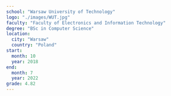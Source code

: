 ```yaml
---
school: "Warsaw University of Technology"
logo: "./images/WUT.jpg"
faculty: "Faculty of Electronics and Information Technology"
degree: "BSc in Computer Science"
location:
  city: "Warsaw"
  country: "Poland"
start:
  month: 10
  year: 2018
end:
  month: 7
  year: 2022
grade: 4.82
---
```

<!-- TODO: add info about thesis -->
<!-- Final thesis: "Multiplayer card game in a web browser"
https://repo.pw.edu.pl/info/bachelor/WUT1e704d7c91d14482bff67b892a8850a9 -->